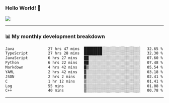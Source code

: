### Hello World! 👋

<a>
  <img align="center" src="https://github-readme-stats.vercel.app/api?username=megatunger&count_private=true&include_all_commits=true&bg_color=30,56CCF2,2F80ED&title_color=fff&text_color=fff" />
</a>

------
### 📊 My monthly development breakdown

<!--START_SECTION:waka-->

```txt
Java               27 hrs 47 mins  ████████░░░░░░░░░░░░░░░░░   32.65 %
TypeScript         27 hrs 28 mins  ████████░░░░░░░░░░░░░░░░░   32.30 %
JavaScript         6 hrs 27 mins   ██░░░░░░░░░░░░░░░░░░░░░░░   07.60 %
Python             6 hrs 22 mins   ██░░░░░░░░░░░░░░░░░░░░░░░   07.48 %
Markdown           4 hrs 42 mins   █▒░░░░░░░░░░░░░░░░░░░░░░░   05.54 %
YAML               2 hrs 42 mins   ▓░░░░░░░░░░░░░░░░░░░░░░░░   03.18 %
JSON               2 hrs 2 mins    ▓░░░░░░░░░░░░░░░░░░░░░░░░   02.41 %
C                  1 hr 12 mins    ▒░░░░░░░░░░░░░░░░░░░░░░░░   01.41 %
Log                55 mins         ▒░░░░░░░░░░░░░░░░░░░░░░░░   01.08 %
C++                40 mins         ▒░░░░░░░░░░░░░░░░░░░░░░░░   00.78 %
```

<!--END_SECTION:waka-->

------
